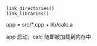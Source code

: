 ```shell
link_directories()
link_libraries()
```

app = src/*.cpp + lib/calc.a

app 启动，calc 随即被加载到内存中